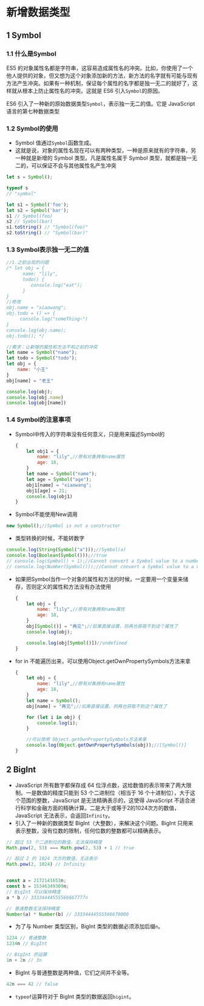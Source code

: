 # 新增数据类型

## 1 Symbol

### 1.1 什么是Symbol

ES5 的对象属性名都是字符串，这容易造成属性名的冲突。比如，你使用了一个他人提供的对象，但又想为这个对象添加新的方法，新方法的名字就有可能与现有方法产生冲突。如果有一种机制，保证每个属性的名字都是独一无二的就好了，这样就从根本上防止属性名的冲突。这就是 ES6 引入`Symbol`的原因。

ES6 引入了一种新的原始数据类型`Symbol`，表示独一无二的值。它是 JavaScript 语言的第七种数据类型

### 1.2 Symbol的使用

- Symbol 值通过`Symbol`函数生成。
- 这就是说，对象的属性名现在可以有两种类型，一种是原来就有的字符串，另一种就是新增的 Symbol 类型。凡是属性名属于 Symbol 类型，就都是独一无二的，可以保证不会与其他属性名产生冲突

```js
let s = Symbol();

typeof s
// "symbol"

let s1 = Symbol('foo');
let s2 = Symbol('bar');
s1 // Symbol(foo)
s2 // Symbol(bar)
s1.toString() // "Symbol(foo)"
s2.toString() // "Symbol(bar)"
```

### 1.3 Symbol表示独一无二的值

```js
//1.之前出现的问题
/* let obj = {
      name: "lily",
      todo() {
         console.log("eat");
      }
}
//修改
obj.name = "xiaowang";
obj.todo = () => {
     console.log("someThing~")
}
console.log(obj.name);
obj.todo(); */

//需求：让新增的属性和方法不和之前的冲突
let name = Symbol("name");
let todo = Symbol("todo");
let obj = {
    name: "小王"
}
obj[name] = "老王"

console.log(obj);
console.log(obj.name)
console.log(obj[name])
```

### 1.4 Symbol的注意事项

- Symbol中传入的字符串没有任何意义，只是用来描述Symbol的

  ```js
  {
      let obj1 = {
          name: "lily",//原有对象拥有name属性
          age: 18,
      }
      let name = Symbol("name");
      let age = Symbol("age");
      obj1[name] = "xiaowang";
      obj1[age] = 21;
      console.log(obj1)
  }
  ```

- Symbol不能使用New调用

```js
new Symbol();//Symbol is not a constructor
```

- 类型转换的时候，不能转数字

```js
console.log(String(Symbol("a")));//Symbol(a)
console.log(Boolean(Symbol()));//true
// console.log(Symbol() + 1);//Cannot convert a Symbol value to a number
// console.log(Number(Symbol()));//Cannot convert a Symbol value to a number
```

- 如果把Symbol当作一个对象的属性和方法的时候，一定要用一个变量来储存，否则定义的属性和方法没有办法使用

  ```js
  {
      let obj = {
          name: "lily",//原有对象拥有name属性
          age: 18,
      }
      obj[Symbol()] = "再见";//如果直接设置，则再也获取不到这个属性了
      console.log(obj);
  
      console.log(obj[Symbol()])//undefined
  }
  ```

- for in 不能遍历出来，可以使用Object.getOwnPropertySymbols方法来拿

  ```js
  {
      let obj = {
          name: "lily",//原有对象拥有name属性
          age: 18,
      }
      let name = Symbol();
      obj[name] = "再见";//如果直接设置，则再也获取不到这个属性了
  
      for (let i in obj) {
          console.log(i);
      }
  
      //可以使用 Object.getOwnPropertySymbols方法来拿
      console.log(Object.getOwnPropertySymbols(obj));//[Symbol()]
  }
  ```

## 2 BigInt

- JavaScript 所有数字都保存成 64 位浮点数，这给数值的表示带来了两大限制。一是数值的精度只能到 53 个二进制位（相当于 16 个十进制位），大于这个范围的整数，JavaScript 是无法精确表示的，这使得 JavaScript 不适合进行科学和金融方面的精确计算。二是大于或等于2的1024次方的数值，JavaScript 无法表示，会返回`Infinity`。
- 引入了一种新的数据类型 BigInt（大整数），来解决这个问题。BigInt 只用来表示整数，没有位数的限制，任何位数的整数都可以精确表示。

```js
// 超过 53 个二进制位的数值，无法保持精度
Math.pow(2, 53) === Math.pow(2, 53) + 1 // true

// 超过 2 的 1024 次方的数值，无法表示
Math.pow(2, 1024) // Infinity


const a = 2172141653n;
const b = 15346349309n;
// BigInt 可以保持精度
a * b // 33334444555566667777n

// 普通整数无法保持精度
Number(a) * Number(b) // 33334444555566670000
```

- 为了与 Number 类型区别，BigInt 类型的数据必须添加后缀`n`。

```js
1234 // 普通整数
1234n // BigInt

// BigInt 的运算
1n + 2n // 3n
```

- BigInt 与普通整数是两种值，它们之间并不全等。

```js
42n === 42 // false
```

- `typeof`运算符对于 BigInt 类型的数据返回`bigint`。